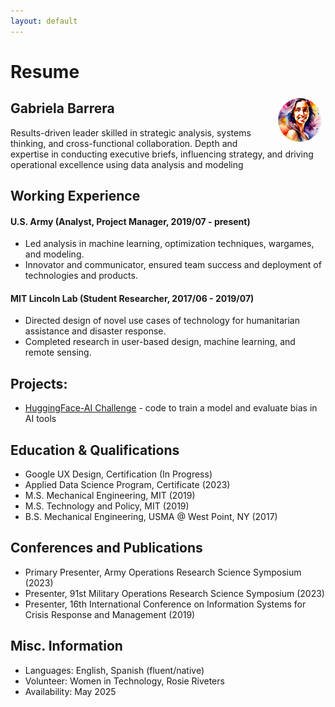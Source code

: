 ```yaml
---
layout: default
---
```


#  Resume

<img style="float:right;border-radius:50%;width:70px;padding:6px" src="avatar_result1.png" />

## Gabriela Barrera  

Results-driven leader skilled in strategic analysis, systems thinking, and cross-functional collaboration. Depth and expertise in conducting executive briefs, influencing strategy, and driving operational excellence using data analysis and modeling

## Working Experience

#### U.S. Army (Analyst, Project Manager, 2019/07 - present) 

* Led analysis in machine learning, optimization techniques, wargames, and modeling.
* Innovator and communicator, ensured team success and deployment of technologies and products.

#### MIT Lincoln Lab (Student Researcher, 2017/06 - 2019/07) 

* Directed design of novel use cases of technology for humanitarian assistance and disaster response.
* Completed research in user-based design, machine learning, and remote sensing. 

## Projects: 

* [HuggingFace-AI Challenge](https://huggingface.co/gcbar/humane_ai/tree/main) - code to train a model and evaluate bias in AI tools

## Education & Qualifications

* Google UX Design, Certification (In Progress)
* Applied Data Science Program, Certificate (2023)
* M.S. Mechanical Engineering, MIT (2019)
* M.S. Technology and Policy, MIT (2019)
* B.S. Mechanical Engineering, USMA @ West Point, NY (2017)

## Conferences and Publications
* Primary Presenter, Army Operations Research Science Symposium (2023)
* Presenter, 91st Military Operations Research Science Symposium (2023)
* Presenter, 16th International Conference on Information Systems for Crisis Response and Management (2019)

## Misc. Information

* Languages: English, Spanish (fluent/native)
* Volunteer: Women in Technology, Rosie Riveters
* Availability: May 2025

